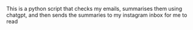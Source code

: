 This is a python script that checks my emails, summarises them using chatgpt, and then sends the summaries to my instagram inbox for me to read
